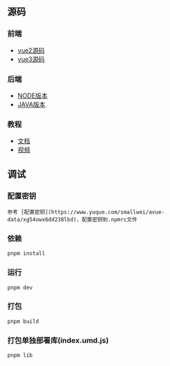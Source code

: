 ## 源码
### 前端
- [vue2源码](https://git.avuejs.com/avue/avue-data)
- [vue3源码](https://git.avuejs.com/avue/avue-data/src/branch/3.x)

### 后端
- [NODE版本](https://git.avuejs.com/avue/avue-data-server)
- [JAVA版本](https://center.javablade.com/blade)

### 教程
- [文档](https://www.yuque.com/smallwei/avue-data)
- [视频](https://data.avuejs.com/video.json)

## 调试

### 配置密钥
```
参考 [配置密钥](https://www.yuque.com/smallwei/avue-data/xg54owx6dd238lbd)，配置密钥到.npmrc文件
```

### 依赖
```
pnpm install
```
### 运行
```
pnpm dev
```
### 打包
```
pnpm build
```
### 打包单独部署库(index.umd.js)
```
pnpm lib
```